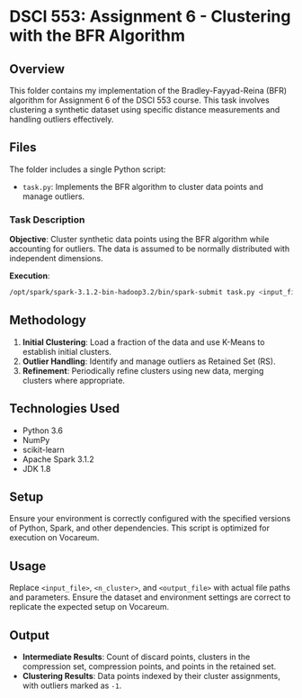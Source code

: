 # DSCI 553: Assignment 6 - Clustering with the BFR Algorithm

## Overview

This folder contains my implementation of the Bradley-Fayyad-Reina (BFR) algorithm for Assignment 6 of the DSCI 553 course. This task involves clustering a synthetic dataset using specific distance measurements and handling outliers effectively.

## Files

The folder includes a single Python script:

- `task.py`: Implements the BFR algorithm to cluster data points and manage outliers.

### Task Description

**Objective**: Cluster synthetic data points using the BFR algorithm while accounting for outliers. The data is assumed to be normally distributed with independent dimensions.

**Execution**:

```bash
/opt/spark/spark-3.1.2-bin-hadoop3.2/bin/spark-submit task.py <input_file> <n_cluster> <output_file>
```

## Methodology

1. **Initial Clustering**: Load a fraction of the data and use K-Means to establish initial clusters.
2. **Outlier Handling**: Identify and manage outliers as Retained Set (RS).
3. **Refinement**: Periodically refine clusters using new data, merging clusters where appropriate.

## Technologies Used

- Python 3.6
- NumPy
- scikit-learn
- Apache Spark 3.1.2
- JDK 1.8

## Setup

Ensure your environment is correctly configured with the specified versions of Python, Spark, and other dependencies. This script is optimized for execution on Vocareum.

## Usage

Replace `<input_file>`, `<n_cluster>`, and `<output_file>` with actual file paths and parameters. Ensure the dataset and environment settings are correct to replicate the expected setup on Vocareum.

## Output

- **Intermediate Results**: Count of discard points, clusters in the compression set, compression points, and points in the retained set.
- **Clustering Results**: Data points indexed by their cluster assignments, with outliers marked as `-1`.
